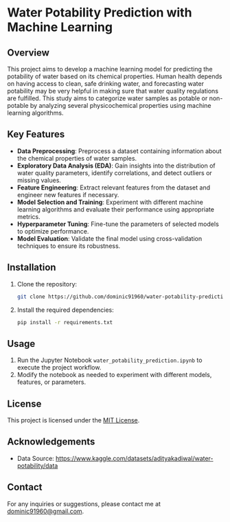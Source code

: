 # Water Potability Prediction with Machine Learning

## Overview
This project aims to develop a machine learning model for predicting the potability of water based on its chemical properties. Human health depends on having access to clean, safe drinking water, and forecasting water potability may be very helpful in making sure that water quality regulations are fulfilled. This study aims to categorize water samples as potable or non-potable by analyzing several physicochemical properties using machine learning algorithms.

## Key Features
- **Data Preprocessing**: Preprocess a dataset containing information about the chemical properties of water samples.
- **Exploratory Data Analysis (EDA)**: Gain insights into the distribution of water quality parameters, identify correlations, and detect outliers or missing values.
- **Feature Engineering**: Extract relevant features from the dataset and engineer new features if necessary.
- **Model Selection and Training**: Experiment with different machine learning algorithms and evaluate their performance using appropriate metrics.
- **Hyperparameter Tuning**: Fine-tune the parameters of selected models to optimize performance.
- **Model Evaluation**: Validate the final model using cross-validation techniques to ensure its robustness.

## Installation
1. Clone the repository:
   ```bash
   git clone https://github.com/dominic91960/water-potability-prediction.git
   ```
2. Install the required dependencies:
   ```bash
   pip install -r requirements.txt
   ```

## Usage
1. Run the Jupyter Notebook `water_potability_prediction.ipynb` to execute the project workflow.
2. Modify the notebook as needed to experiment with different models, features, or parameters.

## License
This project is licensed under the [MIT License](LICENSE.txt).

## Acknowledgements
- Data Source: https://www.kaggle.com/datasets/adityakadiwal/water-potability/data

## Contact
For any inquiries or suggestions, please contact me at dominic91960@gmail.com.
